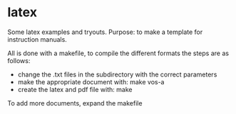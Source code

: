 # latex
Some latex examples and tryouts.
Purpose: to make a template for instruction manuals.

All is done with a makefile, to compile the different formats the steps are as follows:
* change the .txt files in the subdirectory with the correct parameters
* make the appropriate document with:
	make vos-a
* create the latex and pdf file with:
	make

To add more documents, expand the makefile

